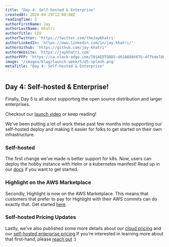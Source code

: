 ```yaml
---
title: "Day 4: Self-hosted & Enterprise"
createdAt: 2024-04-29T12:00:00Z
readingTime: 3
authorFirstName: Jay
authorLastName: Khatri
authorTitle: CEO
authorTwitter: 'https://twitter.com/theJayKhatri'
authorLinkedIn: 'https://www.linkedin.com/in/jay-khatri/'
authorGithub: 'https://github.com/jay-khatri'
authorWebsite: 'https://jaykhatri.com'
authorPFP: 'https://ca.slack-edge.com/T01AEDTQ8DS-U01A88AV6TU-4f7b4e7d637a-512'
image: '/images/blog/launch-week/5/d5-splash.png'
metaTitle: "Day 4: Self-hosted & Enterprise"
---
```


## Day 4: Self-hosted & Enterprise!

Finally, Day 5 is all about supporting the open source distribution and larger enterprises. 

Checkout our [launch video](https://youtu.be/HGo6wB_fL1w) or keep reading!

We’ve been putting a lot of work these past few months into supporting our self-hosted deploy and making it easier for folks to get started on their own infrastructure.

### Self-hosted

The first change we’ve made is better support for k8s. Now, users can deploy the hobby instance with Helm or a kubernetes manifest! Read up in our [docs](https://www.highlight.io/docs/general/company/open-source/hosting/self-host-hobby) if you want to get started. 

### Highlight on the AWS Marketplace

Secondly, Highlight is now on the AWS Marketplace. This means that customers that prefer to pay for Highlight with their AWS commits can do exactly that. Get started [here](https://aws.amazon.com/marketplace/seller-profile?id=seller-624mxi57d4pe4).

### Self-hosted Pricing Updates

Lastly, we’ve also published some more details about our [cloud pricing](http://highlight.io/pricing) and our [self-hosted enterprise pricing](https://www.highlight.io/docs/general/company/open-source/hosting/self-host-enterprise).If you’re interested in learning more about that first-hand, please [reach out](https://d.highlight.io) :) 
